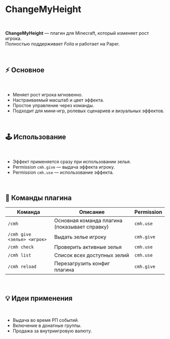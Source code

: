 # ChangeMyHeight
<br>

**ChangeMyHeight** — плагин для Minecraft, который изменяет рост игрока.<br>
Полностью поддерживает *Folia* и работает на Paper.

<br>

## ⚡ Основное
<br>

* Меняет рост игрока мгновенно.
* Настраиваемый масштаб и цвет эффекта.
* Простое управление через команды.
* Подходит для мини-игр, ролевых сценариев и визуальных эффектов.

<br>

## 🕹 Использование
<br>

* Эффект применяется сразу при использовании зелья.
* Permission `cmh.give` — выдача эффекта игроку.
* Permission `cmh.use` — использование эффекта.

<br>


## 📜 Команды плагина

| Команда             | Описание                                      | Permission   |
| ------------------- | --------------------------------------------- | ------------ |
| `/cmh`              | Основная команда плагина (показывает справку) | `cmh.use`    |
| `/cmh give <зелье> <игрок>` | Выдать зелье игроку                          | `cmh.give`   |
| `/cmh check` | Проверить активные зелья                          | `cmh.use`   |
| `/cmh list`       |  Список всех доступных зелий                | `cmh.use` |
| `/cmh reload`         |  Перезагрузить конфиг плагина   | `cmh.give`   |


<br>

## 💡 Идеи применения
<br>

* Выдача во время РП событий.
* Включение в донатные группы.
* Продажа за внутриигровую валюту.


